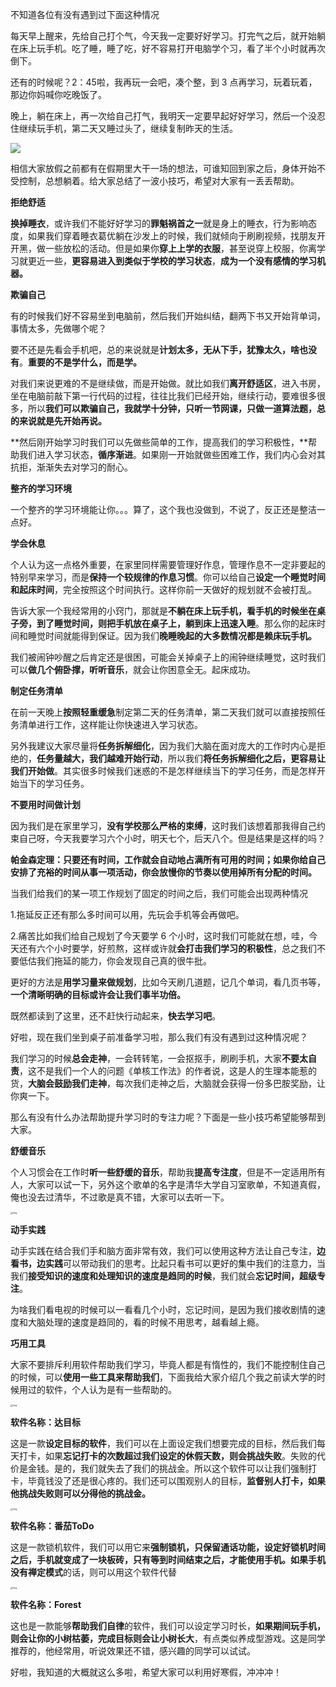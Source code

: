 不知道各位有没有遇到过下面这种情况

每天早上醒来，先给自己打个气，今天我一定要好好学习。打完气之后，就开始躺在床上玩手机。吃了睡，睡了吃，好不容易打开电脑学个习，看了半个小时就再次倒下。

还有的时候呢？2：45啦，我再玩一会吧，凑个整，到 3 点再学习，玩着玩着，那边你妈喊你吃晚饭了。

晚上，躺在床上，再一次给自己打气，我明天一定要早起好好学习，然后一个没忍住继续玩手机，第二天又睡过头了，继续复制昨天的生活。

![](https://img-blog.csdnimg.cn/20210319205022197.jpeg?x-oss-process=image/watermark,type_ZmFuZ3poZW5naGVpdGk,shadow_10,text_aHR0cHM6Ly9ibG9nLmNzZG4ubmV0L3FxXzMzODg1OTI0,size_16,color_FFFFFF,t_70)

相信大家放假之前都有在假期里大干一场的想法，可谁知回到家之后，身体开始不受控制，总想躺着。给大家总结了一波小技巧，希望对大家有一丢丢帮助。                                                                                                              

**拒绝舒适**

**换掉睡衣**，或许我们不能好好学习的**罪魁祸首之一**就是身上的睡衣，行为影响态度，如果我们穿着睡衣葛优躺在沙发上的时候，我们就倾向于刷刷视频，找朋友开开黑，做一些放松的活动。但是如果你**穿上上学的衣服**，甚至说穿上校服，你离学习就更近一些，**更容易进入到类似于学校的学习状态**，**成为一个没有感情的学习机器。**

**欺骗自己**

有的时候我们好不容易坐到电脑前，然后我们开始纠结，翻两下书又开始背单词，事情太多，先做哪个呢？

要不还是先看会手机吧，总的来说就是**计划太多，无从下手，犹豫太久，啥也没有**。**重要的不是学什么，而是学。**

对我们来说更难的不是继续做，而是开始做。就比如我们**离开舒适区**，进入书房，坐在电脑前敲下第一行代码的过程，往往比我们已经开始，继续行动，要难很多很多，所以**我们可以欺骗自己，我就学十分钟，只听一节网课，只做一道算法题，总的来说就是先开始再说。**

**然后刚开始学习时我们可以先做些简单的工作，提高我们的学习积极性，**帮助我们进入学习状态，**循序渐进**。如果刚一开始就做些困难工作，我们内心会对其抗拒，渐渐失去对学习的耐心。

**整齐的学习环境**

一个整齐的学习环境能让你。。。算了，这个我也没做到，不说了，反正还是整洁一点好。

**学会休息**

个人认为这一点格外重要，在家里同样需要管理好作息，管理作息不一定非要起的特别早来学习，而是**保持一个较规律的作息习惯**。你可以给自己**设定一个睡觉时间和起床时间**，完全按照这个时间执行。这样你前一天做好的规划就不会被打乱。

告诉大家一个我经常用的小窍门，那就是**不躺在床上玩手机，看手机的时候坐在桌子旁，到了睡觉时间，则把手机放在桌子上，躺到床上迅速入睡**。那么你的起床时间和睡觉时间就能得到保证。因为我们**晚睡晚起的大多数情况都是赖床玩手机。**

我们被闹钟吵醒之后肯定还是很困，可能会关掉桌子上的闹钟继续睡觉，这时我们可以**做几个俯卧撑，听听音乐**，就会让你困意全无。起床成功。

**制定任务清单**

在前一天晚上**按照轻重缓急**制定第二天的任务清单，第二天我们就可以直接按照任务清单进行工作，这样能让你快速进入学习状态。

另外我建议大家尽量将**任务拆解细化**，因为我们大脑在面对庞大的工作时内心是拒绝的，**任务量越大，我们越难开始行动**，所以我们**将任务拆解细化之后，更容易让我们开始做**。其实很多时候我们迷惑的不是怎样继续当下的学习任务，而是怎样开始当下的学习任务。

**不要用时间做计划**

因为我们是在家里学习，**没有学校那么严格的束缚**，这时我们该想着那我得自己约束自己呀，今天我要学习六个小时，明天七个，后天八个。但是结果是这样的吗？

**帕金森定理：只要还有时间，工作就会自动地占满所有可用的时间；如果你给自己安排了充裕的时间从事一项活动，你会放慢你的节奏以使用掉所有分配的时间。**

当我们给我们的某一项工作规划了固定的时间之后，我们可能会出现两种情况

1.拖延反正还有那么多时间可以用，先玩会手机等会再做吧。

2.痛苦比如我们给自己规划了今天要学 6 个小时，这时我们可能就在想，哇，今天还有六个小时要学，好煎熬，这样或许就**会打击我们学习的积极性**，总之我们不要低估我们拖延的能力，你会发现自己真的很牛批。

更好的方法是**用学习量来做规划**，比如今天刷几道题，记几个单词，看几页书等，**一个清晰明确的目标或许会让我们事半功倍。**

既然都读到了这里，还不赶快行动起来，**快去学习吧**。

好啦，现在我们坐到桌子前准备学习啦，那么我们有没有遇到过这种情况呢？

我们学习的时候**总会走神**，一会转转笔，一会抠抠手，刷刷手机，大家**不要太自责**，这不是我们一个人的问题《单核工作法》的作者说，这是人的生理本能惹的货，**大脑会鼓励我们走神**，每次我们走神之后，大脑就会获得一份多巴胺奖励，让你爽一下。

那么有没有什么办法帮助提升学习时的专注力呢？下面是一些小技巧希望能够帮到大家。

**舒缓音乐**

个人习惯会在工作时**听一些舒缓的音乐**，帮助我**提高专注度**，但是不一定适用所有人，大家可以试一下，另外这个歌单的名字是清华大学自习室歌单，不知道真假，俺也没去过清华，不过歌是真不错，大家可以去听一下。

<img src="https://pic2.zhimg.com/80/v2-ed02d6887fa21ee94815240a7c40cd9d_1440w.jpeg" alt="img" style="zoom: 25%;" />

**动手实践**

动手实践在结合我们手和脑方面非常有效，我们可以使用这种方法让自己专注，**边看书，边实践**可以带动我们的思考。比起只看书可以更好的集中我们的注意力，当我们**接受知识的速度和处理知识的速度是趋同的时候**，我们就会**忘记时间，超级专注**。

为啥我们看电视的时候可以一看看几个小时，忘记时间，是因为我们接收剧情的速度和大脑处理的速度是趋同的，看的时候不用思考，越看越上瘾。

**巧用工具**

大家不要排斥利用软件帮助我们学习，毕竟人都是有惰性的，我们不能控制住自己的时候，可以**使用一些工具来帮助我们**，下面我给大家介绍几个我之前读大学的时候用过的软件，个人认为是有一些帮助的。

<img src="https://pic4.zhimg.com/80/v2-74e41ddace28ffe7449da82bf329ae95_1440w.jpeg" alt="img" style="zoom:25%;" />

**软件名称：达目标**

这是一款**设定目标的软件**，我们可以在上面设定我们想要完成的目标，然后我们每天打卡，如果**忘记打卡的次数超过我们设定的休假天数，则会挑战失败**。失败的代价是金钱。是的，我们就失去了我们的挑战金。所以这个软件可以让我们强制打卡，毕竟钱没了还是很心疼的。我们还可以围观别人的目标，**监督别人打卡，如果他挑战失败则可以分得他的挑战金。**

<img src="https://pic2.zhimg.com/80/v2-cd03cec563095eb03e74880ff3bf936b_1440w.jpeg" alt="img" style="zoom:25%;" />

**软件名称：番茄ToDo**

这是一款锁机软件，我们可以用它来**强制锁机，只保留通话功能，**设定好锁机时间之后，手机就变成了一块板砖，只有等到时间结束之后，才能使用手机。如果手机**没有禅定模式**的话，则可以用这个软件代替

<img src="https://pic1.zhimg.com/80/v2-41cbd40c65ee96ac81768b757f024f58_1440w.jpeg" alt="img" style="zoom:25%;" />

**软件名称：Forest**

这也是一款能够**帮助我们自律**的软件，我们可以设定学习时长，**如果期间玩手机，则会让你的小树枯萎，完成目标则会让小树长大**，有点类似养成型游戏。这是同学推荐的，他经常用，听说效果还不错，感兴趣的同学可以试试。

好啦，我知道的大概就这么多啦，希望大家可以利用好寒假，冲冲冲！